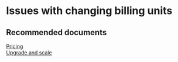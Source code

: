 <properties
    pageTitle="Issues with changing billing units"
    description="Issues with changing billing units"
    service="microsoft.apim"
    resource="apimanagement"
    authors="jtwalters25"
    displayOrder="9"
    selfHelpType="generic"
    supportTopicIds="32318299"
    resourceTags=""
    productPesIds="15551"
    cloudEnvironments="public"
/>

# Issues with changing billing units

## **Recommended documents**
[Pricing](https://azure.microsoft.com/pricing/details/api-management/)<br>
[Upgrade and scale](https://docs.microsoft.com/azure/api-management/upgrade-and-scale)